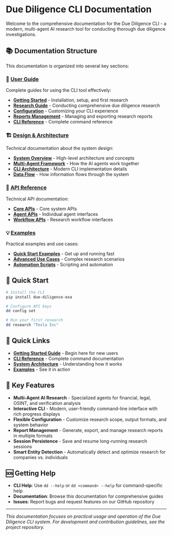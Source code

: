 # Due Diligence CLI Documentation

Welcome to the comprehensive documentation for the Due Diligence CLI - a modern, multi-agent AI research tool for conducting thorough due diligence investigations.

## 📚 Documentation Structure

This documentation is organized into several key sections:

### 🎯 [User Guide](./user-guide/)
Complete guides for using the CLI tool effectively:
- **[Getting Started](./user-guide/getting-started.md)** - Installation, setup, and first research
- **[Research Guide](./user-guide/research-guide.md)** - Conducting comprehensive due diligence research
- **[Configuration](./user-guide/configuration.md)** - Customizing your CLI experience
- **[Reports Management](./user-guide/reports.md)** - Managing and exporting research reports
- **[CLI Reference](./user-guide/cli-reference.md)** - Complete command reference

### 🏗️ [Design & Architecture](./design/)
Technical documentation about the system design:
- **[System Overview](./design/overview.md)** - High-level architecture and concepts
- **[Multi-Agent Framework](./design/multi-agent.md)** - How the AI agents work together
- **[CLI Architecture](./design/cli-architecture.md)** - Modern CLI implementation details
- **[Data Flow](./design/data-flow.md)** - How information flows through the system

### 🔌 [API Reference](./api/)
Technical API documentation:
- **[Core APIs](./api/core.md)** - Core system APIs
- **[Agent APIs](./api/agents.md)** - Individual agent interfaces
- **[Workflow APIs](./api/workflows.md)** - Research workflow interfaces

### 💡 [Examples](./examples/)
Practical examples and use cases:
- **[Quick Start Examples](./examples/quick-start.md)** - Get up and running fast
- **[Advanced Use Cases](./examples/advanced.md)** - Complex research scenarios
- **[Automation Scripts](./examples/automation.md)** - Scripting and automation

## 🚀 Quick Start

```bash
# Install the CLI
pip install due-diligence-exa

# Configure API keys
dd config set

# Run your first research
dd research "Tesla Inc"
```

## 🔗 Quick Links

- **[Getting Started Guide](./user-guide/getting-started.md)** - Begin here for new users
- **[CLI Reference](./user-guide/cli-reference.md)** - Complete command documentation
- **[System Architecture](./design/overview.md)** - Understanding how it works
- **[Examples](./examples/quick-start.md)** - See it in action

## 🎯 Key Features

- **Multi-Agent AI Research** - Specialized agents for financial, legal, OSINT, and verification analysis
- **Interactive CLI** - Modern, user-friendly command-line interface with rich progress displays
- **Flexible Configuration** - Customize research scope, output formats, and system behavior
- **Report Management** - Generate, export, and manage research reports in multiple formats
- **Session Persistence** - Save and resume long-running research sessions
- **Smart Entity Detection** - Automatically detect and optimize research for companies vs. individuals

## 🆘 Getting Help

- **CLI Help**: Use `dd --help` or `dd <command> --help` for command-specific help
- **Documentation**: Browse this documentation for comprehensive guides
- **Issues**: Report bugs and request features on our GitHub repository

---

*This documentation focuses on practical usage and operation of the Due Diligence CLI system. For development and contribution guidelines, see the project repository.*